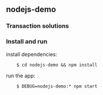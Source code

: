 ## nodejs-demo

### Transaction solutions


### Install and run
install dependencies:
```
    $ cd nodejs-demo && npm install
```


run the app:
```
    $ DEBUG=nodejs-demo:* npm start
```
